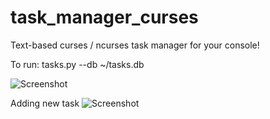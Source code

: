 # task_manager_curses
Text-based curses / ncurses task manager for your console!

To run:
tasks.py --db ~/tasks.db

![Screenshot](https://i.imgur.com/sA1lH9P.png)

Adding new task
![Screenshot](https://i.imgur.com/6PDsS63.png)

